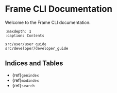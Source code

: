 # Frame CLI Documentation

Welcome to the Frame CLI documentation.

```{toctree}
:maxdepth: 1
:caption: Contents

src/user/user_guide
src/developer/developer_guide
```

## Indices and Tables

- {ref}`genindex`
- {ref}`modindex`
- {ref}`search`
